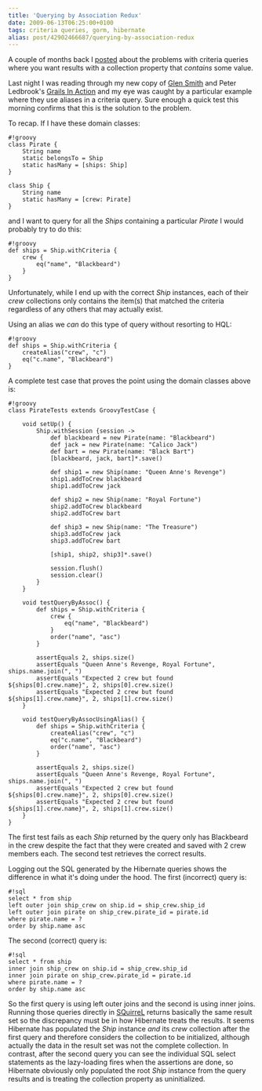 ```yaml
---
title: 'Querying by Association Redux'
date: 2009-06-13T06:25:00+0100
tags: criteria queries, gorm, hibernate
alias: post/42902466687/querying-by-association-redux
---
```


A couple of months back I [posted][1] about the problems with criteria queries where you want results with a collection property that _contains_ some value.

Last night I was reading through my new copy of [Glen Smith][2] and Peter Ledbrook's [Grails In Action][3] and my eye was caught by a particular example where they use aliases in a criteria query. Sure enough a quick test this morning confirms that this is the solution to the problem.

<!-- more -->

To recap. If I have these domain classes:

    #!groovy
    class Pirate {
        String name
        static belongsTo = Ship
        static hasMany = [ships: Ship]
    }

    class Ship {
        String name
        static hasMany = [crew: Pirate]
    }

and I want to query for all the _Ships_ containing a particular _Pirate_ I would probably try to do this:

    #!groovy
    def ships = Ship.withCriteria {
        crew {
            eq("name", "Blackbeard")
        }
    }

Unfortunately, while I end up with the correct _Ship_ instances, each of their _crew_ collections only contains the item(s) that matched the criteria regardless of any others that may actually exist.

Using an alias we _can_ do this type of query without resorting to HQL:

    #!groovy
    def ships = Ship.withCriteria {
        createAlias("crew", "c")
        eq("c.name", "Blackbeard")
    }

A complete test case that proves the point using the domain classes above is:

    #!groovy
    class PirateTests extends GroovyTestCase {

        void setUp() {
            Ship.withSession {session ->
                def blackbeard = new Pirate(name: "Blackbeard")
                def jack = new Pirate(name: "Calico Jack")
                def bart = new Pirate(name: "Black Bart")
                [blackbeard, jack, bart]*.save()

                def ship1 = new Ship(name: "Queen Anne's Revenge")
                ship1.addToCrew blackbeard
                ship1.addToCrew jack

                def ship2 = new Ship(name: "Royal Fortune")
                ship2.addToCrew blackbeard
                ship2.addToCrew bart

                def ship3 = new Ship(name: "The Treasure")
                ship3.addToCrew jack
                ship3.addToCrew bart

                [ship1, ship2, ship3]*.save()

                session.flush()
                session.clear()
            }
        }

        void testQueryByAssoc() {
            def ships = Ship.withCriteria {
                crew {
                    eq("name", "Blackbeard")
                }
                order("name", "asc")
            }

            assertEquals 2, ships.size()
            assertEquals "Queen Anne's Revenge, Royal Fortune", ships.name.join(", ")
            assertEquals "Expected 2 crew but found ${ships[0].crew.name}", 2, ships[0].crew.size()
            assertEquals "Expected 2 crew but found ${ships[1].crew.name}", 2, ships[1].crew.size()
        }

        void testQueryByAssocUsingAlias() {
            def ships = Ship.withCriteria {
                createAlias("crew", "c")
                eq("c.name", "Blackbeard")
                order("name", "asc")
            }

            assertEquals 2, ships.size()
            assertEquals "Queen Anne's Revenge, Royal Fortune", ships.name.join(", ")
            assertEquals "Expected 2 crew but found ${ships[0].crew.name}", 2, ships[0].crew.size()
            assertEquals "Expected 2 crew but found ${ships[1].crew.name}", 2, ships[1].crew.size()
        }
    }

The first test fails as each _Ship_ returned by the query only has Blackbeard in the crew despite the fact that they were created and saved with 2 crew members each. The second test retrieves the correct results.

Logging out the SQL generated by the Hibernate queries shows the difference in what it's doing under the hood. The first (incorrect) query is:

    #!sql
    select * from ship
    left outer join ship_crew on ship.id = ship_crew.ship_id
    left outer join pirate on ship_crew.pirate_id = pirate.id
    where pirate.name = ?
    order by ship.name asc

The second (correct) query is:

    #!sql
    select * from ship
    inner join ship_crew on ship.id = ship_crew.ship_id
    inner join pirate on ship_crew.pirate_id = pirate.id
    where pirate.name = ?
    order by ship.name asc

So the first query is using left outer joins and the second is using inner joins. Running those queries directly in [SQuirreL][4] returns basically the same result set so the discrepancy must be in how Hibernate treats the results. It seems Hibernate has populated the _Ship_ instance _and_ its _crew_ collection after the first query and therefore considers the collection to be initialized, although actually the data in the result set was not the complete collection. In contrast, after the second query you can see the individual SQL select statements as the lazy-loading fires when the assertions are done, so Hibernate obviously only populated the root _Ship_ instance from the query results and is treating the collection property as uninitialized.

[1]: http://blog.freeside.co/post/42902379524/querying-by-association-with-grails-criteria
[2]: http://blogs.bytecode.com.au/glen/
[3]: http://www.amazon.co.uk/Grails-Action-Glen-Smith/dp/1933988932
[4]: http://squirrel-sql.sourceforge.net/

